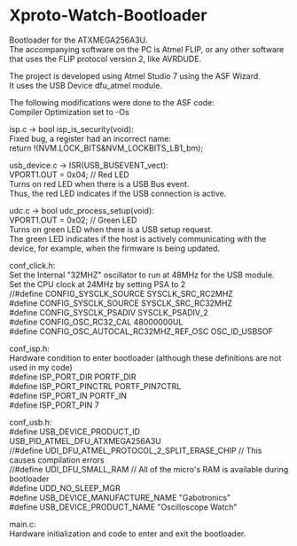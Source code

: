 Xproto-Watch-Bootloader
=======================

Bootloader for the ATXMEGA256A3U.  
The accompanying software on the PC is Atmel FLIP, or any other software that uses the FLIP protocol version 2, like AVRDUDE.

The project is developed using Atmel Studio 7 using the ASF Wizard.  
It uses the USB Device dfu_atmel module.

The following modifications were done to the ASF code:  
Compiler Optimization set to -Os

isp.c -> bool isp_is_security(void):  
Fixed bug, a register had an incorrect name:  
return !(NVM.LOCK_BITS&NVM_LOCKBITS_LB1_bm);

usb_device.c -> ISR(USB_BUSEVENT_vect):  
VPORT1.OUT = 0x04;    // Red LED  
Turns on red LED when there is a USB Bus event.  
Thus, the red LED indicates if the USB connection is active.

udc.c -> bool udc_process_setup(void):  
VPORT1.OUT = 0x02;    // Green LED  
Turns on green LED when there is a USB setup request.  
The green LED indicates if the host is actively communicating with the device, for example, when the firmware is being updated.

conf_click.h:  
Set the Internal "32MHZ" oscillator to run at 48MHz for the USB module.  
Set the CPU clock at 24MHz by setting PSA to 2  
//#define CONFIG_SYSCLK_SOURCE              SYSCLK_SRC_RC2MHZ  
#define CONFIG_SYSCLK_SOURCE                SYSCLK_SRC_RC32MHZ  
#define CONFIG_SYSCLK_PSADIV                SYSCLK_PSADIV_2  
#define CONFIG_OSC_RC32_CAL                 48000000UL  
#define CONFIG_OSC_AUTOCAL_RC32MHZ_REF_OSC  OSC_ID_USBSOF

conf_isp.h:  
Hardware condition to enter bootloader (although these definitions are not used in my code)  
#define ISP_PORT_DIR      PORTF_DIR  
#define ISP_PORT_PINCTRL  PORTF_PIN7CTRL  
#define ISP_PORT_IN       PORTF_IN  
#define ISP_PORT_PIN      7

conf_usb.h:  
#define  USB_DEVICE_PRODUCT_ID            USB_PID_ATMEL_DFU_ATXMEGA256A3U  
//#define  UDI_DFU_ATMEL_PROTOCOL_2_SPLIT_ERASE_CHIP    // This causes compilation errors  
//#define  UDI_DFU_SMALL_RAM                            // All of the micro's RAM is available during bootloader  
#define    UDD_NO_SLEEP_MGR  
#define  USB_DEVICE_MANUFACTURE_NAME      "Gabotronics"  
#define  USB_DEVICE_PRODUCT_NAME          "Oscilloscope Watch"  

main.c:  
Hardware initialization and code to enter and exit the bootloader.